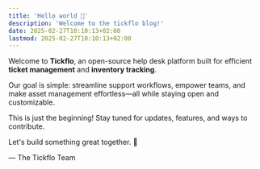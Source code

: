 ```yaml
---
title: 'Hello world 👋'
description: 'Welcome to the tickflo blog!'
date: 2025-02-27T10:10:13+02:00
lastmod: 2025-02-27T10:10:13+02:00
---
```


Welcome to **Tickflo**, an open-source help desk platform built for efficient **ticket management** and **inventory tracking**.  

Our goal is simple: streamline support workflows, empower teams, and make asset management effortless—all while staying open and customizable.  

This is just the beginning! Stay tuned for updates, features, and ways to contribute.  

Let's build something great together. 🚀  

— The Tickflo Team

